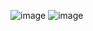 ![image](https://github.com/user-attachments/assets/b55792ea-892f-4ab8-97a6-c65c3c9bc258)
![image](https://github.com/user-attachments/assets/fbb70839-50ad-48c3-b600-bee980f5c288)
